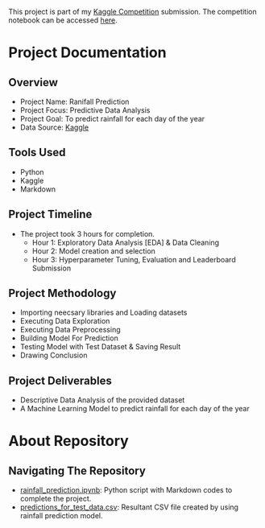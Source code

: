 This project is part of my [Kaggle Competition](https://www.kaggle.com/competitions/playground-series-s5e3/overview) submission. The competition notebook can be accessed [here](https://www.kaggle.com/code/anshikakashyap12/ps5e3-rainfall-prediction).

# Project Documentation

## Overview
- Project Name: Ranifall Prediction 
- Project Focus: Predictive Data Analysis
- Project Goal: To predict rainfall for each day of the year
- Data Source: [Kaggle](https://www.kaggle.com/competitions/playground-series-s5e3/data)

## Tools Used
- Python
- Kaggle
- Markdown

## Project Timeline
- The project took 3 hours for completion.
  - Hour 1: Exploratory Data Analysis [EDA] & Data Cleaning
  - Hour 2: Model creation and selection
  - Hour 3: Hyperparameter Tuning, Evaluation and Leaderboard Submission

## Project Methodology
-   Importing neecsary libraries and Loading datasets
-   Executing Data Exploration
-   Executing Data Preprocessing
-   Building Model For Prediction
-   Testing Model with Test Dataset & Saving Result
-   Drawing Conclusion

## Project Deliverables
- Descriptive Data Analysis of the provided dataset
- A Machine Learning Model to predict rainfall for each day of the year

# About Repository

## Navigating The Repository
- [rainfall_prediction.ipynb](https://github.com/anshika-kashyap/rainfall-prediction/blob/main/rainfall_prediction.ipynb): Python script with Markdown codes to complete the project.
- [predictions_for_test_data.csv](https://github.com/anshika-kashyap/rainfall-prediction/blob/main/predictions_for_test_data.csv): Resultant CSV file created by using rainfall prediction model.
